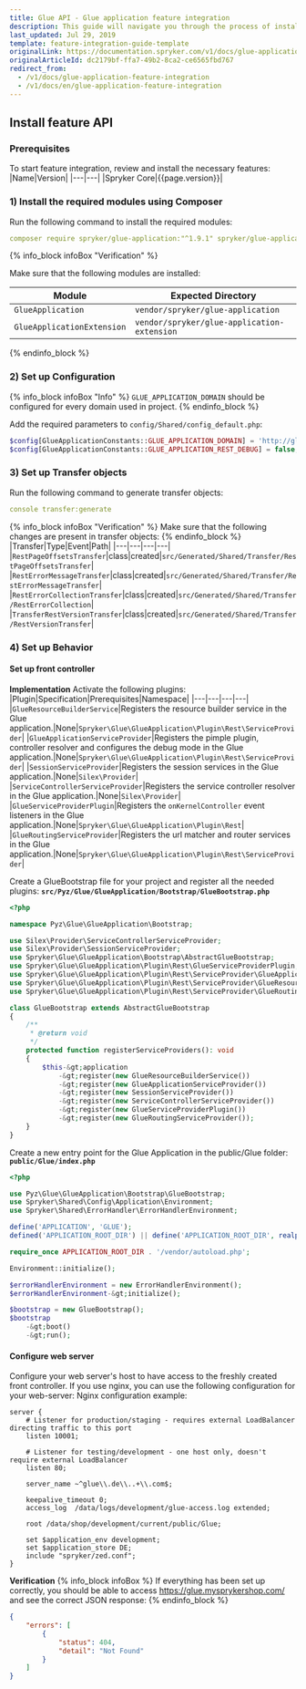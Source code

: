 ```yaml
---
title: Glue API - Glue application feature integration
description: This guide will navigate you through the process of installing and configuring the Glue Application feature in Spryker OS.
last_updated: Jul 29, 2019
template: feature-integration-guide-template
originalLink: https://documentation.spryker.com/v1/docs/glue-application-feature-integration
originalArticleId: dc2179bf-ffa7-49b2-8ca2-ce6565fbd767
redirect_from:
  - /v1/docs/glue-application-feature-integration
  - /v1/docs/en/glue-application-feature-integration
---
```


## Install feature API

### Prerequisites

To start feature integration, review and install the necessary features:
|Name|Version|
|---|---|
|Spryker Core|{{page.version}}|

### 1) Install the required modules using Composer

Run the following command to install the required modules:
```yaml
composer require spryker/glue-application:"^1.9.1" spryker/glue-application-extension:"^1.1.0" --update-with-dependencies
```

{% info_block infoBox "Verification" %}

Make sure that the following modules are installed:

|Module|Expected Directory|
|---|---|
|`GlueApplication`|`vendor/spryker/glue-application`|
|`GlueApplicationExtension`|`vendor/spryker/glue-application-extension`|

{% endinfo_block %}

### 2) Set up Configuration

{% info_block infoBox "Info" %}
`GLUE_APPLICATION_DOMAIN` should be configured for every domain used in project.
{% endinfo_block %}

Add the required parameters to `config/Shared/config_default.php`:
```php
$config[GlueApplicationConstants::GLUE_APPLICATION_DOMAIN] = 'http://glue.example.com';
$config[GlueApplicationConstants::GLUE_APPLICATION_REST_DEBUG] = false;
```

### 3) Set up Transfer objects

Run the following command to generate transfer objects:
```yaml
console transfer:generate
```

{% info_block infoBox "Verification" %}
Make sure that the following changes are present in transfer objects:
{% endinfo_block %}
|Transfer|Type|Event|Path|
|---|---|---|---|
|`RestPageOffsetsTransfer`|class|created|`src/Generated/Shared/Transfer/RestPageOffsetsTransfer`|
|`RestErrorMessageTransfer`|class|created|`src/Generated/Shared/Transfer/RestErrorMessageTransfer`|
|`RestErrorCollectionTransfer`|class|created|`src/Generated/Shared/Transfer/RestErrorCollection`|
|`TransferRestVersionTransfer`|class|created|`src/Generated/Shared/Transfer/RestVersionTransfer`|

### 4) Set up Behavior

#### Set up front controller

**Implementation**
Activate the following plugins:
|Plugin|Specification|Prerequisites|Namespace|
|---|---|---|---|
|`GlueResourceBuilderService`|Registers the resource builder service in the Glue application.|None|`Spryker\Glue\GlueApplication\Plugin\Rest\ServiceProvider`|
|`GlueApplicationServiceProvider`|Registers the pimple plugin, controller resolver and configures the debug mode in the Glue application.|None|`Spryker\Glue\GlueApplication\Plugin\Rest\ServiceProvider`|
|`SessionServiceProvider`|Registers the session services in the Glue application.|None|`Silex\Provider`|
|`ServiceControllerServiceProvider`|Registers the service controller resolver in the Glue application.|None|`Silex\Provider`|
|`GlueServiceProviderPlugin`|Registers the `onKernelController` event listeners in the Glue application.|None|`Spryker\Glue\GlueApplication\Plugin\Rest`|
|`GlueRoutingServiceProvider`|Registers the url matcher and router services in the Glue application.|None|`Spryker\Glue\GlueApplication\Plugin\Rest\ServiceProvider`|

Create a GlueBootstrap file for your project and register all the needed plugins:
**`src/Pyz/Glue/GlueApplication/Bootstrap/GlueBootstrap.php`**
```php
<?php

namespace Pyz\Glue\GlueApplication\Bootstrap;

use Silex\Provider\ServiceControllerServiceProvider;
use Silex\Provider\SessionServiceProvider;
use Spryker\Glue\GlueApplication\Bootstrap\AbstractGlueBootstrap;
use Spryker\Glue\GlueApplication\Plugin\Rest\GlueServiceProviderPlugin;
use Spryker\Glue\GlueApplication\Plugin\Rest\ServiceProvider\GlueApplicationServiceProvider;
use Spryker\Glue\GlueApplication\Plugin\Rest\ServiceProvider\GlueResourceBuilderService;
use Spryker\Glue\GlueApplication\Plugin\Rest\ServiceProvider\GlueRoutingServiceProvider;

class GlueBootstrap extends AbstractGlueBootstrap
{
    /**
     * @return void
     */
    protected function registerServiceProviders(): void
    {
        $this-&gt;application
            -&gt;register(new GlueResourceBuilderService())
            -&gt;register(new GlueApplicationServiceProvider())
            -&gt;register(new SessionServiceProvider())
            -&gt;register(new ServiceControllerServiceProvider())
            -&gt;register(new GlueServiceProviderPlugin())
            -&gt;register(new GlueRoutingServiceProvider());
    }
}
```
Create a new entry point for the Glue Application in the public/Glue folder:
**`public/Glue/index.php`**
```php
<?php

use Pyz\Glue\GlueApplication\Bootstrap\GlueBootstrap;
use Spryker\Shared\Config\Application\Environment;
use Spryker\Shared\ErrorHandler\ErrorHandlerEnvironment;

define('APPLICATION', 'GLUE');
defined('APPLICATION_ROOT_DIR') || define('APPLICATION_ROOT_DIR', realpath(__DIR__ . '/../..'));

require_once APPLICATION_ROOT_DIR . '/vendor/autoload.php';

Environment::initialize();

$errorHandlerEnvironment = new ErrorHandlerEnvironment();
$errorHandlerEnvironment-&gt;initialize();

$bootstrap = new GlueBootstrap();
$bootstrap
    -&gt;boot()
    -&gt;run();
```

#### Configure web server

Configure your web server's host to have access to the freshly created front controller. If you use nginx, you can use the following configuration for your web-server:
Nginx configuration example:
```nginx
server {
    # Listener for production/staging - requires external LoadBalancer directing traffic to this port
    listen 10001;

    # Listener for testing/development - one host only, doesn't require external LoadBalancer
    listen 80;

    server_name ~^glue\\.de\\..+\\.com$;

    keepalive_timeout 0;
    access_log  /data/logs/development/glue-access.log extended;

    root /data/shop/development/current/public/Glue;

    set $application_env development;
    set $application_store DE;
    include "spryker/zed.conf";
}
```
**Verification**
{% info_block infoBox %}
If everything has been set up correctly, you should be able to access https://glue.mysprykershop.com/ and see the correct JSON response:
{% endinfo_block %}
```json
{
    "errors": [
        {
            "status": 404,
            "detail": "Not Found"
        }
    ]
}
```
